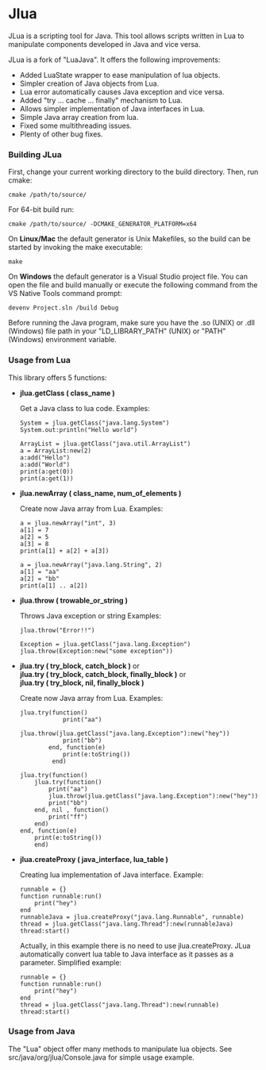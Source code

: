 # Jlua #

JLua is a scripting tool for Java. 
This tool allows scripts written in Lua to manipulate components developed in Java and vice versa. 


JLua is a fork of "LuaJava". 
It offers the following improvements:

* Added LuaState wrapper to ease manipulation of lua objects.
* Simpler creation of Java objects from Lua.
* Lua error automatically causes Java exception and vice versa.
* Added "try ... cache ... finally" mechanism to Lua.
* Allows simpler implementation of Java interfaces in Lua.
* Simple Java array creation from lua.
* Fixed some multithreading issues.
* Plenty of other bug fixes.


### Building JLua ###

First, change your current working directory to the build directory.
Then, run cmake:

```
cmake /path/to/source/
```
For 64-bit build run:
```
cmake /path/to/source/ -DCMAKE_GENERATOR_PLATFORM=x64
```

On **Linux/Mac** the default generator is Unix Makefiles, so the build can be started by invoking the make executable: 
```
make
```

On **Windows** the default generator is a Visual Studio project file. You can open the file and build manually or execute the following command from the VS Native Tools command prompt:
```
devenv Project.sln /build Debug
```
 
Before running the Java program, make sure you have the .so (UNIX) or .dll (Windows) file path in your "LD_LIBRARY_PATH" (UNIX) or "PATH" (Windows) environment variable.


### Usage from Lua ###

This library offers 5 functions:

* **jlua.getClass ( class_name )**

    Get a Java class to lua code. 
    Examples: 
    ```
    System = jlua.getClass("java.lang.System")
    System.out:println("Hello world")
    ```
    ```
    ArrayList = jlua.getClass("java.util.ArrayList")
    a = ArrayList:new(2)
    a:add("Hello")
    a:add("World")
    print(a:get(0))
    print(a:get(1))
    ```
    
* **jlua.newArray ( class_name, num_of_elements )**

    Create now Java array from Lua. 
    Examples: 
    ```
    a = jlua.newArray("int", 3)
    a[1] = 7
    a[2] = 5
    a[3] = 8
    print(a[1] + a[2] + a[3])
    ```
    ```
    a = jlua.newArray("java.lang.String", 2)
    a[1] = "aa"
    a[2] = "bb"
    print(a[1] .. a[2])
    ```
    
* **jlua.throw ( trowable_or_string )**

    Throws Java exception or string
    Examples: 
    ```
    jlua.throw("Error!!")
    ```
    ```
    Exception = jlua.getClass("java.lang.Exception")
    jlua.throw(Exception:new("some exception"))
    ```
    
* **jlua.try ( try_block, catch_block )** or <br/>
    **jlua.try ( try_block, catch_block, finally_block )** or <br/>
     **jlua.try ( try_block, nil, finally_block )**

    Create now Java array from Lua. 
    Examples: 
    ```
    jlua.try(function()
                print("aa")
                jlua.throw(jlua.getClass("java.lang.Exception"):new("hey"))
                print("bb")
            end, function(e)
                print(e:toString())
             end)
    ```
    ```
    jlua.try(function()
        jlua.try(function()
            print("aa")
            jlua.throw(jlua.getClass("java.lang.Exception"):new("hey"))
            print("bb")
        end, nil , function()
            print("ff")
        end)
    end, function(e)
        print(e:toString())
        end)
    ```
    
* **jlua.createProxy ( java_interface, lua_table )**
    
    Creating lua implementation of Java interface.
    Example:
    ```
    runnable = {}
    function runnable:run()
        print("hey")
    end
    runnableJava = jlua.createProxy("java.lang.Runnable", runnable)
    thread = jlua.getClass("java.lang.Thread"):new(runnableJava)
    thread:start()
    ```
    
    Actually, in this example there is no need to use jlua.createProxy.
    JLua automatically convert lua table to Java interface as it passes as a parameter.
    Simplified example:
    ```
    runnable = {}
    function runnable:run()
        print("hey")
    end
    thread = jlua.getClass("java.lang.Thread"):new(runnable)
    thread:start()
    ```
    

### Usage from Java ###

The "Lua" object offer many methods to manipulate lua objects.
See src/java/org/jlua/Console.java for simple usage example.
